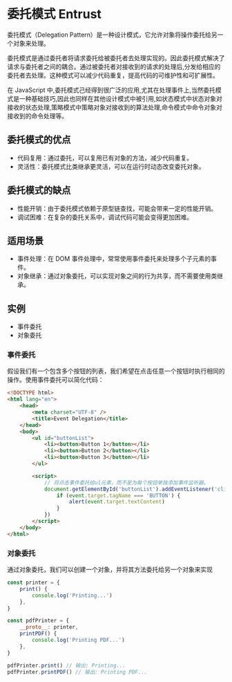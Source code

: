 # 委托模式 Entrust

委托模式（Delegation Pattern）是一种设计模式，它允许对象将操作委托给另一个对象来处理。

委托模式是通过委托者将请求委托给被委托者去处理实现的。因此委托模式解决了请求与委托者之间的耦合。通过被委托者对接收到的请求的处理后,分发给相应的委托者去处理。这种模式可以减少代码重复，提高代码的可维护性和可扩展性。

在 JavaScript 中,委托模式己经得到很广泛的应用,尤其在处理事件上,当然委托模式是一种基础技巧,因此也同样在其他设计模式中被引用,如状态模式中状态对象对接收的状态处理,策略模式中策略对象对接收到的算法处理,命令模式中命令对象对接收到的命令处理等。

## 委托模式的优点

- 代码复用：通过委托，可以复用已有对象的方法，减少代码重复。
- 灵活性：委托模式比类继承更灵活，可以在运行时动态改变委托对象。

## 委托模式的缺点

- 性能开销：由于委托模式依赖于原型链查找，可能会带来一定的性能开销。
- 调试困难：在复杂的委托关系中，调试代码可能会变得更加困难。

## 适用场景

- 事件处理：在 DOM 事件处理中，常常使用事件委托来处理多个子元素的事件。
- 对象继承：通过对象委托，可以实现对象之间的行为共享，而不需要使用类继承。

## 实例

- 事件委托
- 对象委托

### 事件委托

假设我们有一个包含多个按钮的列表，我们希望在点击任意一个按钮时执行相同的操作。使用事件委托可以简化代码：

```html
<!DOCTYPE html>
<html lang="en">
	<head>
		<meta charset="UTF-8" />
		<title>Event Delegation</title>
	</head>
	<body>
		<ul id="buttonList">
			<li><button>Button 1</button></li>
			<li><button>Button 2</button></li>
			<li><button>Button 3</button></li>
		</ul>

		<script>
			// 将点击事件委托给ul元素，而不是为每个按钮单独添加事件监听器。
			document.getElementById('buttonList').addEventListener('click', function (event) {
				if (event.target.tagName === 'BUTTON') {
					alert(event.target.textContent)
				}
			})
		</script>
	</body>
</html>
```

### 对象委托

通过对象委托，我们可以创建一个对象，并将其方法委托给另一个对象来实现

```js
const printer = {
	print() {
		console.log('Printing...')
	},
}

const pdfPrinter = {
	__proto__: printer,
	printPDF() {
		console.log('Printing PDF...')
	},
}

pdfPrinter.print() // 输出: Printing...
pdfPrinter.printPDF() // 输出: Printing PDF...
```
